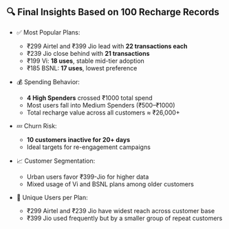 ## 🔍 Final Insights Based on 100 Recharge Records

- ✅ Most Popular Plans:
  - ₹299 Airtel and ₹399 Jio lead with **22 transactions each**
  - ₹239 Jio close behind with **21 transactions**
  - ₹199 Vi: **18 uses**, stable mid-tier adoption
  - ₹185 BSNL: **17 uses**, lowest preference

- 💰 Spending Behavior:
  - **4 High Spenders** crossed ₹1000 total spend
  - Most users fall into Medium Spenders (₹500–₹1000)
  - Total recharge value across all customers ≈ ₹26,000+

- 💤 Churn Risk:
  - **10 customers inactive for 20+ days**
  - Ideal targets for re-engagement campaigns

- 📈 Customer Segmentation:
  - Urban users favor ₹399-Jio for higher data
  - Mixed usage of Vi and BSNL plans among older customers

- 🧮 Unique Users per Plan:
  - ₹299 Airtel and ₹239 Jio have widest reach across customer base
  - ₹399 Jio used frequently but by a smaller group of repeat customers
